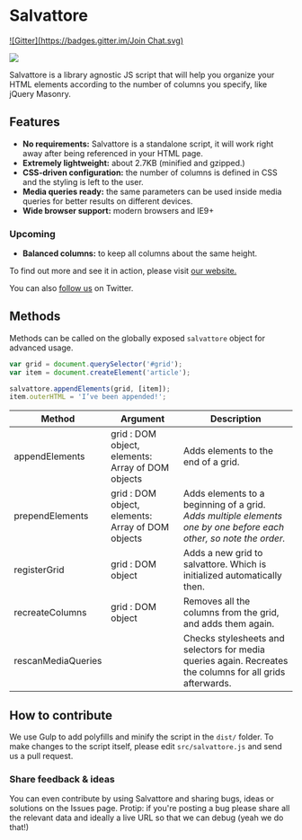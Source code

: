 Salvattore
==========
[![Gitter](https://badges.gitter.im/Join Chat.svg)](https://gitter.im/rnmp/salvattore?utm_source=badge&utm_medium=badge&utm_campaign=pr-badge&utm_content=badge)

[![](http://files.bandd.co/zQf5+)](http://salvattore.com/)

Salvattore is a library agnostic JS script that will help you organize your HTML elements according to the number of columns you specify, like jQuery Masonry.

Features
--------
* __No requirements:__ Salvattore is a standalone script, it will work right away after being referenced in your HTML page.
* __Extremely lightweight:__ about 2.7KB (minified and gzipped.)
* __CSS-driven configuration:__ the number of columns is defined in CSS and the styling is left to the user.
* __Media queries ready:__ the same parameters can be used inside media queries for better results on different devices.
* __Wide browser support:__ modern browsers and IE9+

### Upcoming
* __Balanced columns:__ to keep all columns about the same height.

To find out more and see it in action, please visit [our website.](http://salvattore.com)

You can also [follow us](http://twitter.com/salvattorejs) on Twitter.

Methods
--------------------------
Methods can be called on the globally exposed `salvattore` object for advanced usage.

```javascript
var grid = document.querySelector('#grid');
var item = document.createElement('article');

salvattore.appendElements(grid, [item]);
item.outerHTML = 'I’ve been appended!';
```

Method | Argument | Description
------ | -------- | -----------
appendElements | grid : DOM object, elements: Array of DOM objects | Adds elements to the end of a grid.  
prependElements | grid : DOM object, elements: Array of DOM objects | Adds elements to a beginning of a grid. _Adds multiple elements one by one before each other, so note the order._
registerGrid | grid : DOM object | Adds a new grid to salvattore. Which is initialized automatically then.
recreateColumns | grid : DOM object | Removes all the columns from the grid, and adds them again.
rescanMediaQueries | | Checks stylesheets and selectors for media queries again. Recreates the columns for all grids afterwards.

How to contribute
-----------------
We use Gulp to add polyfills and minify the script in the `dist/` folder. To make changes to the script itself, please edit `src/salvattore.js` and send us a pull request.

### Share feedback & ideas
You can even contribute by using Salvattore and sharing bugs, ideas or solutions on the Issues page.
Protip: if you're posting a bug please share all the relevant data and ideally a live URL so that we can debug (yeah we do that!)
